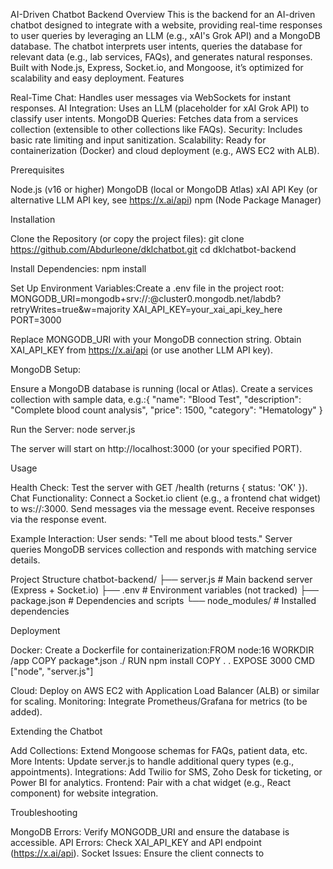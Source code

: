 AI-Driven Chatbot Backend
Overview
This is the backend for an AI-driven chatbot designed to integrate with a website, providing real-time responses to user queries by leveraging an LLM (e.g., xAI's Grok API) and a MongoDB database. The chatbot interprets user intents, queries the database for relevant data (e.g., lab services, FAQs), and generates natural responses. Built with Node.js, Express, Socket.io, and Mongoose, it’s optimized for scalability and easy deployment.
Features

Real-Time Chat: Handles user messages via WebSockets for instant responses.
AI Integration: Uses an LLM (placeholder for xAI Grok API) to classify user intents.
MongoDB Queries: Fetches data from a services collection (extensible to other collections like FAQs).
Security: Includes basic rate limiting and input sanitization.
Scalability: Ready for containerization (Docker) and cloud deployment (e.g., AWS EC2 with ALB).

Prerequisites

Node.js (v16 or higher)
MongoDB (local or MongoDB Atlas)
xAI API Key (or alternative LLM API key, see https://x.ai/api)
npm (Node Package Manager)

Installation

Clone the Repository (or copy the project files):
git clone https://github.com/Abdurleone/dklchatbot.git
cd dklchatbot-backend


Install Dependencies:
npm install


Set Up Environment Variables:Create a .env file in the project root:
MONGODB_URI=mongodb+srv://<user>:<pass>@cluster0.mongodb.net/labdb?retryWrites=true&w=majority
XAI_API_KEY=your_xai_api_key_here
PORT=3000


Replace MONGODB_URI with your MongoDB connection string.
Obtain XAI_API_KEY from https://x.ai/api (or use another LLM API key).


MongoDB Setup:

Ensure a MongoDB database is running (local or Atlas).
Create a services collection with sample data, e.g.:{
  "name": "Blood Test",
  "description": "Complete blood count analysis",
  "price": 1500,
  "category": "Hematology"
}




Run the Server:
node server.js

The server will start on http://localhost:3000 (or your specified PORT).


Usage

Health Check: Test the server with GET /health (returns { status: 'OK' }).
Chat Functionality: Connect a Socket.io client (e.g., a frontend chat widget) to ws://<your-server-url>:3000.
Send messages via the message event.
Receive responses via the response event.


Example Interaction:
User sends: "Tell me about blood tests."
Server queries MongoDB services collection and responds with matching service details.



Project Structure
chatbot-backend/
├── server.js          # Main backend server (Express + Socket.io)
├── .env              # Environment variables (not tracked)
├── package.json      # Dependencies and scripts
└── node_modules/     # Installed dependencies

Deployment

Docker: Create a Dockerfile for containerization:FROM node:16
WORKDIR /app
COPY package*.json ./
RUN npm install
COPY . .
EXPOSE 3000
CMD ["node", "server.js"]


Cloud: Deploy on AWS EC2 with Application Load Balancer (ALB) or similar for scaling.
Monitoring: Integrate Prometheus/Grafana for metrics (to be added).

Extending the Chatbot

Add Collections: Extend Mongoose schemas for FAQs, patient data, etc.
More Intents: Update server.js to handle additional query types (e.g., appointments).
Integrations: Add Twilio for SMS, Zoho Desk for ticketing, or Power BI for analytics.
Frontend: Pair with a chat widget (e.g., React component) for website integration.

Troubleshooting

MongoDB Errors: Verify MONGODB_URI and ensure the database is accessible.
API Errors: Check XAI_API_KEY and API endpoint (https://x.ai/api).
Socket Issues: Ensure the client connects to